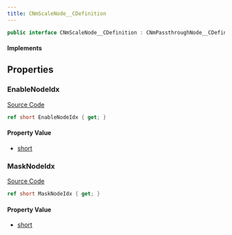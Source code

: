 ```yaml
---
title: CNmScaleNode__CDefinition
---
```


```csharp
public interface CNmScaleNode__CDefinition : CNmPassthroughNode__CDefinition, CNmPoseNode__CDefinition, CNmGraphNode__CDefinition, ISchemaClass<CNmGraphNode__CDefinition>, ISchemaClass<CNmPoseNode__CDefinition>, ISchemaClass<CNmPassthroughNode__CDefinition>, ISchemaClass<CNmScaleNode__CDefinition>, ISchemaField, ISchemaClass, INativeHandle
```

#### Implements

## Properties

### EnableNodeIdx

[Source Code](https://github.com/swiftly-solution/swiftlys2/blob/main/managed/src/SwiftlyS2.Generated/Schemas/Interfaces/CNmScaleNode__CDefinition.cs#L19)

```csharp
ref short EnableNodeIdx { get; }
```

#### Property Value

- [short](https://learn.microsoft.com/dotnet/api/system.int16)

### MaskNodeIdx

[Source Code](https://github.com/swiftly-solution/swiftlys2/blob/main/managed/src/SwiftlyS2.Generated/Schemas/Interfaces/CNmScaleNode__CDefinition.cs#L17)

```csharp
ref short MaskNodeIdx { get; }
```

#### Property Value

- [short](https://learn.microsoft.com/dotnet/api/system.int16)

